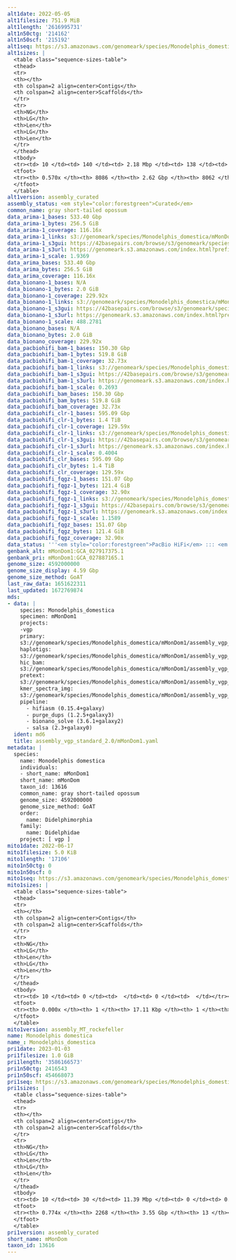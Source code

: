 ```yaml
---
alt1date: 2022-05-05
alt1filesize: 751.9 MiB
alt1length: '2616995731'
alt1n50ctg: '214162'
alt1n50scf: '215192'
alt1seq: https://s3.amazonaws.com/genomeark/species/Monodelphis_domestica/mMonDom1/assembly_curated/mMonDom1.alt.cur.20220505.fasta.gz
alt1sizes: |
  <table class="sequence-sizes-table">
  <thead>
  <tr>
  <th></th>
  <th colspan=2 align=center>Contigs</th>
  <th colspan=2 align=center>Scaffolds</th>
  </tr>
  <tr>
  <th>NG</th>
  <th>LG</th>
  <th>Len</th>
  <th>LG</th>
  <th>Len</th>
  </tr>
  </thead>
  <tbody>
  <tr><td> 10 </td><td> 140 </td><td> 2.18 Mbp </td><td> 138 </td><td> 2.21 Mbp </td></tr><tr><td> 20 </td><td> 417 </td><td> 1.30 Mbp </td><td> 412 </td><td> 1.32 Mbp </td></tr><tr><td> 30 </td><td> 864 </td><td> 0.83 Mbp </td><td> 854 </td><td> 0.84 Mbp </td></tr><tr><td> 40 </td><td> 1565 </td><td> 0.51 Mbp </td><td> 1549 </td><td> 0.51 Mbp </td></tr><tr style="background-color:#cccccc;"><td> 50 </td><td> 2925 </td><td> 214.16 Kbp </td><td> 2902 </td><td> 215.19 Kbp </td></tr><tr><td> 60 </td><td> 0 </td><td>  </td><td> 0 </td><td>  </td></tr><tr><td> 70 </td><td> 0 </td><td>  </td><td> 0 </td><td>  </td></tr><tr><td> 80 </td><td> 0 </td><td>  </td><td> 0 </td><td>  </td></tr><tr><td> 90 </td><td> 0 </td><td>  </td><td> 0 </td><td>  </td></tr><tr><td> 100 </td><td> 0 </td><td>  </td><td> 0 </td><td>  </td></tr></tbody>
  <tfoot>
  <tr><th> 0.570x </th><th> 8086 </th><th> 2.62 Gbp </th><th> 8062 </th><th> 2.62 Gbp </th></tr>
  </tfoot>
  </table>
alt1version: assembly_curated
assembly_status: <em style="color:forestgreen">Curated</em>
common_name: gray short-tailed opossum
data_arima-1_bases: 533.40 Gbp
data_arima-1_bytes: 256.5 GiB
data_arima-1_coverage: 116.16x
data_arima-1_links: s3://genomeark/species/Monodelphis_domestica/mMonDom1/genomic_data/arima/<br>
data_arima-1_s3gui: https://42basepairs.com/browse/s3/genomeark/species/Monodelphis_domestica/mMonDom1/genomic_data/arima/
data_arima-1_s3url: https://genomeark.s3.amazonaws.com/index.html?prefix=species/Monodelphis_domestica/mMonDom1/genomic_data/arima/
data_arima-1_scale: 1.9369
data_arima_bases: 533.40 Gbp
data_arima_bytes: 256.5 GiB
data_arima_coverage: 116.16x
data_bionano-1_bases: N/A
data_bionano-1_bytes: 2.0 GiB
data_bionano-1_coverage: 229.92x
data_bionano-1_links: s3://genomeark/species/Monodelphis_domestica/mMonDom1/genomic_data/bionano/<br>
data_bionano-1_s3gui: https://42basepairs.com/browse/s3/genomeark/species/Monodelphis_domestica/mMonDom1/genomic_data/bionano/
data_bionano-1_s3url: https://genomeark.s3.amazonaws.com/index.html?prefix=species/Monodelphis_domestica/mMonDom1/genomic_data/bionano/
data_bionano-1_scale: 488.2781
data_bionano_bases: N/A
data_bionano_bytes: 2.0 GiB
data_bionano_coverage: 229.92x
data_pacbiohifi_bam-1_bases: 150.30 Gbp
data_pacbiohifi_bam-1_bytes: 519.8 GiB
data_pacbiohifi_bam-1_coverage: 32.73x
data_pacbiohifi_bam-1_links: s3://genomeark/species/Monodelphis_domestica/mMonDom1/genomic_data/pacbio_hifi/<br>
data_pacbiohifi_bam-1_s3gui: https://42basepairs.com/browse/s3/genomeark/species/Monodelphis_domestica/mMonDom1/genomic_data/pacbio_hifi/
data_pacbiohifi_bam-1_s3url: https://genomeark.s3.amazonaws.com/index.html?prefix=species/Monodelphis_domestica/mMonDom1/genomic_data/pacbio_hifi/
data_pacbiohifi_bam-1_scale: 0.2693
data_pacbiohifi_bam_bases: 150.30 Gbp
data_pacbiohifi_bam_bytes: 519.8 GiB
data_pacbiohifi_bam_coverage: 32.73x
data_pacbiohifi_clr-1_bases: 595.09 Gbp
data_pacbiohifi_clr-1_bytes: 1.4 TiB
data_pacbiohifi_clr-1_coverage: 129.59x
data_pacbiohifi_clr-1_links: s3://genomeark/species/Monodelphis_domestica/mMonDom1/genomic_data/pacbio_hifi/<br>
data_pacbiohifi_clr-1_s3gui: https://42basepairs.com/browse/s3/genomeark/species/Monodelphis_domestica/mMonDom1/genomic_data/pacbio_hifi/
data_pacbiohifi_clr-1_s3url: https://genomeark.s3.amazonaws.com/index.html?prefix=species/Monodelphis_domestica/mMonDom1/genomic_data/pacbio_hifi/
data_pacbiohifi_clr-1_scale: 0.4004
data_pacbiohifi_clr_bases: 595.09 Gbp
data_pacbiohifi_clr_bytes: 1.4 TiB
data_pacbiohifi_clr_coverage: 129.59x
data_pacbiohifi_fqgz-1_bases: 151.07 Gbp
data_pacbiohifi_fqgz-1_bytes: 121.4 GiB
data_pacbiohifi_fqgz-1_coverage: 32.90x
data_pacbiohifi_fqgz-1_links: s3://genomeark/species/Monodelphis_domestica/mMonDom1/genomic_data/pacbio_hifi/<br>
data_pacbiohifi_fqgz-1_s3gui: https://42basepairs.com/browse/s3/genomeark/species/Monodelphis_domestica/mMonDom1/genomic_data/pacbio_hifi/
data_pacbiohifi_fqgz-1_s3url: https://genomeark.s3.amazonaws.com/index.html?prefix=species/Monodelphis_domestica/mMonDom1/genomic_data/pacbio_hifi/
data_pacbiohifi_fqgz-1_scale: 1.1589
data_pacbiohifi_fqgz_bases: 151.07 Gbp
data_pacbiohifi_fqgz_bytes: 121.4 GiB
data_pacbiohifi_fqgz_coverage: 32.90x
data_status: '''<em style="color:forestgreen">PacBio HiFi</em> ::: <em style="color:forestgreen">Arima</em>'''
genbank_alt: mMonDom1:GCA_027917375.1
genbank_pri: mMonDom1:GCA_027887165.1
genome_size: 4592000000
genome_size_display: 4.59 Gbp
genome_size_method: GoAT
last_raw_data: 1651622311
last_updated: 1672769874
mds:
- data: |
    species: Monodelphis_domestica
    specimen: mMonDom1
    projects:
    -vgp
    primary:
    s3://genomeark/species/Monodelphis_domestica/mMonDom1/assembly_vgp_standard_2.0/https://genomeark.s3.amazonaws.com/species/Monodelphis_domestica/mMonDom1/assembly_vgp_standard_2.0/mMonDom1.pri.asm.20220212.fasta.gz
    haplotigs:
    s3://genomeark/species/Monodelphis_domestica/mMonDom1/assembly_vgp_standard_2.0/mMonDom1.alt.asm.20211231.fasta.gz
    hic_bam:
    s3://genomeark/species/Monodelphis_domestica/mMonDom1/assembly_vgp_standard_2.0/evaluation/pretext/s2/mMonDom1_s2.bam
    pretext:
    s3://genomeark/species/Monodelphis_domestica/mMonDom1/assembly_vgp_standard_2.0/evaluation/pretext/s2/mMonDom1_heatmap.pretext
    kmer_spectra_img:
    s3://genomeark/species/Monodelphis_domestica/mMonDom1/assembly_vgp_standard_2.0/evaluation/merqury/p/mMonDom1_png/
    pipeline:
      - hifiasm (0.15.4+galaxy)
      - purge_dups (1.2.5+galaxy3)
      - bionano_solve (3.6.1+galaxy2)
      - salsa (2.3+galaxy0)
  ident: md6
  title: assembly_vgp_standard_2.0/mMonDom1.yaml
metadata: |
  species:
    name: Monodelphis domestica
    individuals:
    - short_name: mMonDom1
    short_name: mMonDom
    taxon_id: 13616
    common_name: gray short-tailed opossum
    genome_size: 4592000000
    genome_size_method: GoAT
    order:
      name: Didelphimorphia
    family:
      name: Didelphidae
    project: [ vgp ]
mito1date: 2022-06-17
mito1filesize: 5.0 KiB
mito1length: '17106'
mito1n50ctg: 0
mito1n50scf: 0
mito1seq: https://s3.amazonaws.com/genomeark/species/Monodelphis_domestica/mMonDom1/assembly_MT_rockefeller/mMonDom1.MT.20220617.fasta.gz
mito1sizes: |
  <table class="sequence-sizes-table">
  <thead>
  <tr>
  <th></th>
  <th colspan=2 align=center>Contigs</th>
  <th colspan=2 align=center>Scaffolds</th>
  </tr>
  <tr>
  <th>NG</th>
  <th>LG</th>
  <th>Len</th>
  <th>LG</th>
  <th>Len</th>
  </tr>
  </thead>
  <tbody>
  <tr><td> 10 </td><td> 0 </td><td>  </td><td> 0 </td><td>  </td></tr><tr><td> 20 </td><td> 0 </td><td>  </td><td> 0 </td><td>  </td></tr><tr><td> 30 </td><td> 0 </td><td>  </td><td> 0 </td><td>  </td></tr><tr><td> 40 </td><td> 0 </td><td>  </td><td> 0 </td><td>  </td></tr><tr style="background-color:#cccccc;"><td> 50 </td><td> 0 </td><td style="background-color:#ff8888;">  </td><td> 0 </td><td style="background-color:#ff8888;">  </td></tr><tr><td> 60 </td><td> 0 </td><td>  </td><td> 0 </td><td>  </td></tr><tr><td> 70 </td><td> 0 </td><td>  </td><td> 0 </td><td>  </td></tr><tr><td> 80 </td><td> 0 </td><td>  </td><td> 0 </td><td>  </td></tr><tr><td> 90 </td><td> 0 </td><td>  </td><td> 0 </td><td>  </td></tr><tr><td> 100 </td><td> 0 </td><td>  </td><td> 0 </td><td>  </td></tr></tbody>
  <tfoot>
  <tr><th> 0.000x </th><th> 1 </th><th> 17.11 Kbp </th><th> 1 </th><th> 17.11 Kbp </th></tr>
  </tfoot>
  </table>
mito1version: assembly_MT_rockefeller
name: Monodelphis domestica
name_: Monodelphis_domestica
pri1date: 2023-01-03
pri1filesize: 1.0 GiB
pri1length: '3586166573'
pri1n50ctg: 2416543
pri1n50scf: 454668073
pri1seq: https://s3.amazonaws.com/genomeark/species/Monodelphis_domestica/mMonDom1/assembly_curated/mMonDom1.pri.cur.20230103.fasta.gz
pri1sizes: |
  <table class="sequence-sizes-table">
  <thead>
  <tr>
  <th></th>
  <th colspan=2 align=center>Contigs</th>
  <th colspan=2 align=center>Scaffolds</th>
  </tr>
  <tr>
  <th>NG</th>
  <th>LG</th>
  <th>Len</th>
  <th>LG</th>
  <th>Len</th>
  </tr>
  </thead>
  <tbody>
  <tr><td> 10 </td><td> 30 </td><td> 11.39 Mbp </td><td> 0 </td><td> 0.76 Gbp </td></tr><tr><td> 20 </td><td> 82 </td><td> 7.21 Mbp </td><td> 1 </td><td> 0.54 Gbp </td></tr><tr><td> 30 </td><td> 155 </td><td> 5.37 Mbp </td><td> 2 </td><td> 0.54 Gbp </td></tr><tr><td> 40 </td><td> 258 </td><td> 3.72 Mbp </td><td> 2 </td><td> 0.54 Gbp </td></tr><tr style="background-color:#cccccc;"><td> 50 </td><td> 413 </td><td style="background-color:#88ff88;"> 2.42 Mbp </td><td> 3 </td><td style="background-color:#88ff88;"> 454.67 Mbp </td></tr><tr><td> 60 </td><td> 658 </td><td> 1.47 Mbp </td><td> 5 </td><td> 311.08 Mbp </td></tr><tr><td> 70 </td><td> 1105 </td><td> 0.68 Mbp </td><td> 6 </td><td> 293.77 Mbp </td></tr><tr><td> 80 </td><td> 0 </td><td>  </td><td> 0 </td><td>  </td></tr><tr><td> 90 </td><td> 0 </td><td>  </td><td> 0 </td><td>  </td></tr><tr><td> 100 </td><td> 0 </td><td>  </td><td> 0 </td><td>  </td></tr></tbody>
  <tfoot>
  <tr><th> 0.774x </th><th> 2268 </th><th> 3.55 Gbp </th><th> 13 </th><th> 3.59 Gbp </th></tr>
  </tfoot>
  </table>
pri1version: assembly_curated
short_name: mMonDom
taxon_id: 13616
---
```

